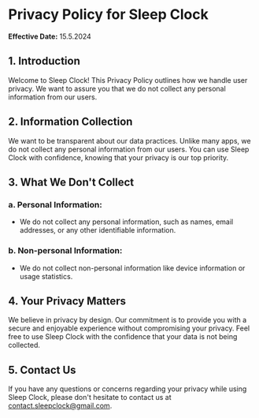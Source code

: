 # Privacy Policy for Sleep Clock

**Effective Date:** 15.5.2024

## 1. Introduction

Welcome to Sleep Clock! This Privacy Policy outlines how we handle user privacy. We want to assure you that we do not collect any personal information from our users.

## 2. Information Collection

We want to be transparent about our data practices. Unlike many apps, we do not collect any personal information from our users. You can use Sleep Clock with confidence, knowing that your privacy is our top priority.

## 3. What We Don't Collect

### a. Personal Information:

- We do not collect any personal information, such as names, email addresses, or any other identifiable information.

### b. Non-personal Information:

- We do not collect non-personal information like device information or usage statistics.

## 4. Your Privacy Matters

We believe in privacy by design. Our commitment is to provide you with a secure and enjoyable experience without compromising your privacy. Feel free to use Sleep Clock with the confidence that your data is not being collected.

## 5. Contact Us

If you have any questions or concerns regarding your privacy while using Sleep Clock, please don't hesitate to contact us at contact.sleepclock@gmail.com.
